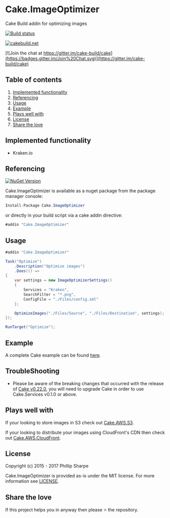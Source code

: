 # Cake.ImageOptimizer
Cake Build addin for optimizing images

[![Build status](https://ci.appveyor.com/api/projects/status/2yu75vddqumsliu4/branch/master?svg=true)](https://ci.appveyor.com/project/SharpeRAD/cake-imageoptimizer/branch/master)

[![cakebuild.net](https://img.shields.io/badge/WWW-cakebuild.net-blue.svg)](http://cakebuild.net/)

[![Join the chat at https://gitter.im/cake-build/cake](https://badges.gitter.im/Join%20Chat.svg)](https://gitter.im/cake-build/cake)



## Table of contents

1. [Implemented functionality](https://github.com/SharpeRAD/Cake.ImageOptimizer#implemented-functionality)
2. [Referencing](https://github.com/SharpeRAD/Cake.ImageOptimizer#referencing)
3. [Usage](https://github.com/SharpeRAD/Cake.ImageOptimizer#usage)
4. [Example](https://github.com/SharpeRAD/Cake.ImageOptimizer#example)
5. [Plays well with](https://github.com/SharpeRAD/Cake.ImageOptimizer#plays-well-with)
6. [License](https://github.com/SharpeRAD/Cake.ImageOptimizer#license)
7. [Share the love](https://github.com/SharpeRAD/Cake.ImageOptimizer#share-the-love)



## Implemented functionality

* Kraken.io



## Referencing

[![NuGet Version](http://img.shields.io/nuget/v/Cake.ImageOptimizer.svg?style=flat)](https://www.nuget.org/packages/Cake.ImageOptimizer/)

Cake.ImageOptimizer is available as a nuget package from the package manager console:

```csharp
Install-Package Cake.ImageOptimizer
```

or directly in your build script via a cake addin directive:

```csharp
#addin "Cake.ImageOptimizer"
```



## Usage

```csharp
#addin "Cake.ImageOptimizer"

Task("Optimize")
    .Description("Optimize images")
    .Does(() =>
{
    var settings = new ImageOptimizerSettings()
    {
        Services = "Kraken",
        SearchFilter = "*.png",
        ConfigFile = "./Files/config.xml"
    };

    OptimizeImages("./Files/Source", "./Files/Destination", settings);
});

RunTarget("Optimize");
```



## Example

A complete Cake example can be found [here](https://github.com/SharpeRAD/Cake.ImageOptimizer/blob/master/test/build.cake).



## TroubleShooting

* Please be aware of the breaking changes that occurred with the release of [Cake v0.22.0](https://cakebuild.net/blog/2017/09/cake-v0.22.0-released), you will need to upgrade Cake in order to use Cake.Services v0.1.0 or above.



## Plays well with

If your looking to store images in S3 check out [Cake.AWS.S3](https://github.com/SharpeRAD/Cake.AWS.S3).

If your looking to distribute your images using CloudFront's CDN then check out [Cake.AWS.CloudFront](https://github.com/SharpeRAD/Cake.AWS.CloudFront).



## License

Copyright (c) 2015 - 2017 Phillip Sharpe

Cake.ImageOptimizer is provided as-is under the MIT license. For more information see [LICENSE](https://github.com/SharpeRAD/Cake.ImageOptimizer/blob/master/LICENSE).



## Share the love

If this project helps you in anyway then please :star: the repository.
